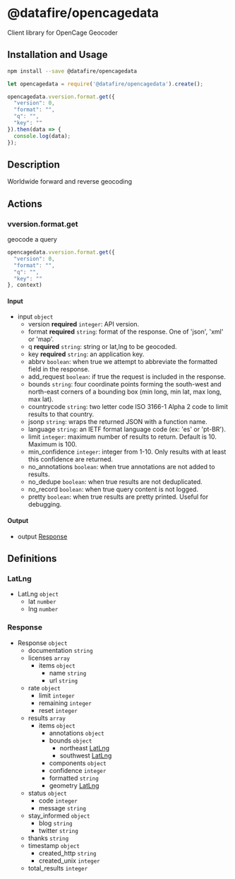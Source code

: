 # @datafire/opencagedata

Client library for OpenCage Geocoder

## Installation and Usage
```bash
npm install --save @datafire/opencagedata
```
```js
let opencagedata = require('@datafire/opencagedata').create();

opencagedata.vversion.format.get({
  "version": 0,
  "format": "",
  "q": "",
  "key": ""
}).then(data => {
  console.log(data);
});
```

## Description

Worldwide forward and reverse geocoding

## Actions

### vversion.format.get
geocode a query


```js
opencagedata.vversion.format.get({
  "version": 0,
  "format": "",
  "q": "",
  "key": ""
}, context)
```

#### Input
* input `object`
  * version **required** `integer`: API version.
  * format **required** `string`: format of the response. One of 'json', 'xml' or 'map'.
  * q **required** `string`: string or lat,lng to be geocoded.
  * key **required** `string`: an application key.
  * abbrv `boolean`: when true we attempt to abbreviate the formatted field in the response.
  * add_request `boolean`: if true the request is included in the response.
  * bounds `string`: four coordinate points forming the south-west and north-east corners of a bounding box (min long, min lat, max long, max lat).
  * countrycode `string`: two letter code ISO 3166-1 Alpha 2 code to limit results to that country.
  * jsonp `string`: wraps the returned JSON with a function name.
  * language `string`: an IETF format language code (ex: 'es' or 'pt-BR').
  * limit `integer`: maximum number of results to return. Default is 10. Maximum is 100.
  * min_confidence `integer`: integer from 1-10. Only results with at least this confidence are returned.
  * no_annotations `boolean`: when true annotations are not added to results.
  * no_dedupe `boolean`: when true results are not deduplicated.
  * no_record `boolean`: when true query content is not logged.
  * pretty `boolean`: when true results are pretty printed. Useful for debugging.

#### Output
* output [Response](#response)



## Definitions

### LatLng
* LatLng `object`
  * lat `number`
  * lng `number`

### Response
* Response `object`
  * documentation `string`
  * licenses `array`
    * items `object`
      * name `string`
      * url `string`
  * rate `object`
    * limit `integer`
    * remaining `integer`
    * reset `integer`
  * results `array`
    * items `object`
      * annotations `object`
      * bounds `object`
        * northeast [LatLng](#latlng)
        * southwest [LatLng](#latlng)
      * components `object`
      * confidence `integer`
      * formatted `string`
      * geometry [LatLng](#latlng)
  * status `object`
    * code `integer`
    * message `string`
  * stay_informed `object`
    * blog `string`
    * twitter `string`
  * thanks `string`
  * timestamp `object`
    * created_http `string`
    * created_unix `integer`
  * total_results `integer`


